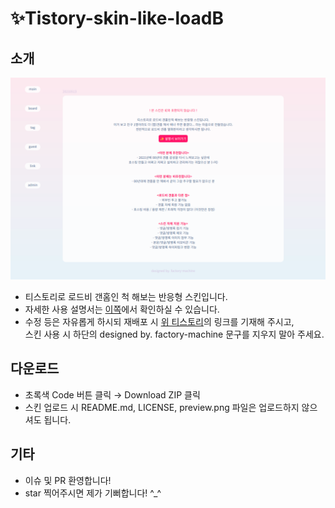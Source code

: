 # ✨Tistory-skin-like-loadB
## 소개  
![](https://github.com/fac-mac/Tistory-skin-like-loadB/blob/main/preview.png?raw=true)
- 티스토리로 로드비 갠홈인 척 해보는 반응형 스킨입니다.
- 자세한 사용 설명서는 [이쪽](https://tslb-sample.tistory.com/)에서 확인하실 수 있습니다.  
- 수정 등은 자유롭게 하시되 재배포 시 [위 티스토리](https://tslb-sample.tistory.com/)의 링크를 기재해 주시고,  
  스킨 사용 시 하단의 designed by. factory-machine 문구를 지우지 말아 주세요.
  
## 다운로드  
- 초록색 Code 버튼 클릭 → Download ZIP 클릭
- 스킨 업로드 시 README.md, LICENSE, preview.png 파일은 업로드하지 않으셔도 됩니다.

## 기타
- 이슈 및 PR 환영합니다!
- star 찍어주시면 제가 기뻐합니다! ^_^
